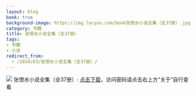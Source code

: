 ```yaml
---
layout: blog
book: true
background-image: https://img.locyoo.com/book张恨水小说全集（全37册）.jpg
category: 书籍
title: 张恨水小说全集（全37册）
tags:
- 书籍
- 小说
redirect_from:
  - /2024/03/张恨水小说全集（全37册）/
---
```

![](https://img.locyoo.com/book张恨水小说全集（全37册）.jpg)
张恨水小说全集（全37册）: <a name = "ref1" href="https://url18.ctfile.com/f/50983618-1334836142-e4557c?p=3619">点击下载</a>，访问密码请点击右上方“关于”自行查看